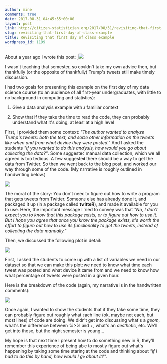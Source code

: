 ```yaml
---
author: mine
comments: true
date: 2017-08-31 04:45:55+00:00
layout: post
link: http://citizen-statistician.org/2017/08/31/revisiting-that-first-day-of-class-example/
slug: revisiting-that-first-day-of-class-example
title: Revisiting that first day of class example
wordpress_id: 1199
---
```


About a year ago I wrote this post: [
![](http://citizen-statistician.org/wp-content/uploads/2017/08/first-day-of-class-1024x502.png)](http://citizen-statistician.org/2016/08/13/a-timely-first-day-of-class-example-for-fall-2016-trump-tweets/)

I wasn't teaching that semester, so couldn't take my own advice then, but thankfully (or the opposite of thankfully) Trump's tweets still make timely discussion.

I had two goals for presenting this example on the first day of my data science course (to an audience of all first-year undergraduates, with little to no background in computing and statistics):



 	
  1. Give a data analysis example with a familiar context

 	
  2. Show that if they take the time to read the code, they can probably understand what it's doing, at least at a high level


First, I provided them some context: _"The author wanted to analyze Trump's tweets: both the text, and some other information on the tweets like when and from what device they were posted."_ And I asked the students _"If you wanted to do this analysis, how would you go about collecting the data?"_. Some suggested manual data collection, which we all agreed is too tedious. A few suggested there should be a way to get the data from Twitter. So then we went back to the blog post, and worked our way through some of the code. (My narrative is roughly outlined in handwriting below.)

![](http://citizen-statistician.org/wp-content/uploads/2017/08/Screen-Shot-2017-08-31-at-00.07.49-1024x636.png)

The moral of the story: You don't need to figure out how to write a program that gets tweets from Twitter. Someone else has already done it, and packaged it up (in a package called **twitteR**), and made it available for you to use. Here, the important message I tried to convey was that _"No, I don't expect you to know that this package exists, or to figure out how to use it. But I hope you agree that once you know the package exists, it's worth the effort to figure out how to use its functionality to get the tweets, instead of collecting the data manually."_

Then, we discussed the following plot in detail:

![](http://citizen-statistician.org/wp-content/uploads/2017/08/Screen-Shot-2017-08-31-at-00.15.20-1001x1024.png)

First, I asked the students to come up with a list of variables we need in our dataset so that we can make this plot: we need to know what time each tweet was posted and what device it came from and we need to know how what percentage of tweets were posted in a given hour.

Here is the breakdown of the code (again, my narrative is in the handwritten comments):

![](http://citizen-statistician.org/wp-content/uploads/2017/08/Screen-Shot-2017-08-31-at-00.30.28-1024x627.png)

Once again, I wanted to show the students that if they take some time, they can probably figure out roughly what each line (ok, maybe not each, but most lines) of code are doing. We didn't get into discussing what's a _geom_, what's the difference between _%>%_ and _+_, what's an _aesthetic_, etc. We'll get into those, but the <del>night</del> semester is young...

My hope is that next time I present how to do something new in R, they'll remember this experience of being able to mostly figure out what's happening by taking some time staring at the code and thinking about _"if I had to do this by hand, how would I go about it?"_.

